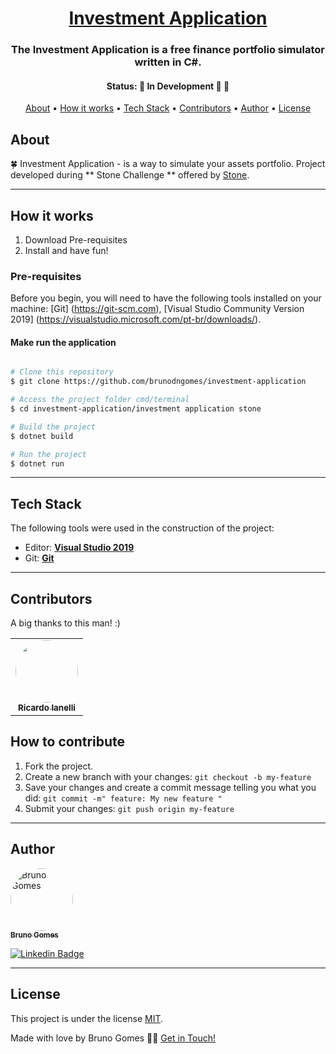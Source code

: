 <h1 align="center">
     <a href="https://github.com/brunodngomes/investment-application"> Investment Application </a>
</h1>

<h3 align="center">
    The Investment Application is a free finance portfolio simulator written in C#.
</h3>

<h4 align="center">
	 Status: 🚧 In Development 👷 🚧
</h4>

<p align="center">
 <a href="#about">About</a> •
 <a href="#how-it-works">How it works</a> •
 <a href="#tech-stack">Tech Stack</a> •
 <a href="#contributors">Contributors</a> •
 <a href="#author">Author</a> •
 <a href="#user-content-license">License</a>

</p>


## About

🍀 Investment Application - is a way to simulate your assets portfolio.
Project developed during ** Stone Challenge ** offered by [Stone](https://www.stone.com.br/).

---

## How it works

1. Download Pre-requisites
2. Install and have fun!

### Pre-requisites

Before you begin, you will need to have the following tools installed on your machine:
[Git] (https://git-scm.com), [Visual Studio Community Version 2019] (https://visualstudio.microsoft.com/pt-br/downloads/).

#### Make run the application

```bash

# Clone this repository
$ git clone https://github.com/brunodngomes/investment-application

# Access the project folder cmd/terminal
$ cd investment-application/investment application stone

# Build the project
$ dotnet build

# Run the project
$ dotnet run
```

---

## Tech Stack

The following tools were used in the construction of the project:
-   Editor:  **[Visual Studio 2019](https://visualstudio.microsoft.com/pt-br/downloads/)**
-   Git: **[Git](https://git-scm.com/downloads)**

---

## Contributors

A big thanks to this man! :)

<table>
  <tr>
    <td align="center"><a href="https://github.com/ricardoianelli"><img style="border-radius: 50%;" src="https://avatars.githubusercontent.com/u/2482654?v=4" width="100px;" alt=""/><br /><sub><b>Ricardo Ianelli</b></sub></a><br /><a href="https://github.com/ricardoianelli" title="Stone"></a>
  </tr>
</table>

## How to contribute

1. Fork the project.
2. Create a new branch with your changes: `git checkout -b my-feature`
3. Save your changes and create a commit message telling you what you did: `git commit -m" feature: My new feature "`
4. Submit your changes: `git push origin my-feature`

---

## Author

<a href="https://github.com/brunodngomes/">
 <img style="border-radius: 50%;" src="https://avatars.githubusercontent.com/u/82287895?s=400&v=4" width="100px;" alt="Bruno Gomes"/>
 <br />
 <sub><b>Bruno Gomes</b></sub></a> <a href="https://blog.rocketseat.com.br/author/thiago/" title="Rocketseat"></a>
 <br />

[![Linkedin Badge](https://img.shields.io/badge/-Bruno-blue?style=flat-square&logo=Linkedin&logoColor=white&link=https://www.linkedin.com/in/brunodngomes/)](https://www.linkedin.com/in/brunodngomes/)

---

## License

This project is under the license [MIT](./LICENSE).

Made with love by Bruno Gomes 👋🏽 [Get in Touch!](https://www.linkedin.com/in/brunodngomes/)
